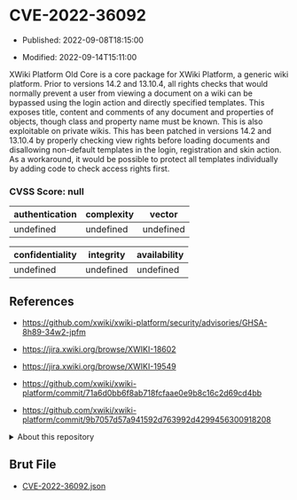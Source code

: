 # CVE-2022-36092

- Published: 2022-09-08T18:15:00

- Modified: 2022-09-14T15:11:00

XWiki Platform Old Core is a core package for XWiki Platform, a generic wiki platform. Prior to versions 14.2 and 13.10.4, all rights checks that would normally prevent a user from viewing a document on a wiki can be bypassed using the login action and directly specified templates. This exposes title, content and comments of any document and properties of objects, though class and property name must be known. This is also exploitable on private wikis. This has been patched in versions 14.2 and 13.10.4 by properly checking view rights before loading documents and disallowing non-default templates in the login, registration and skin action. As a workaround, it would be possible to protect all templates individually by adding code to check access rights first.

### CVSS Score: **null**

| authentication | complexity | vector |
| --- | --- | --- |
| undefined | undefined | undefined |

| confidentiality | integrity | availability |
| --- | --- | --- |
| undefined | undefined | undefined |

## References

* https://github.com/xwiki/xwiki-platform/security/advisories/GHSA-8h89-34w2-jpfm

* https://jira.xwiki.org/browse/XWIKI-18602

* https://jira.xwiki.org/browse/XWIKI-19549

* https://github.com/xwiki/xwiki-platform/commit/71a6d0bb6f8ab718fcfaae0e9b8c16c2d69cd4bb

* https://github.com/xwiki/xwiki-platform/commit/9b7057d57a941592d763992d4299456300918208

<details>
<summary>About this repository</summary> 

  This repository is part of the project [Live Hack CVE](https://github.com/Live-Hack-CVE). Main website can be found [www.live-hack.org](https://www.live-hack.org) 
  
  Made by [Sn0wAlice](https://github.com/Sn0wAlice) for the people that care about security and need to have a feed of the latest CVEs. Hope you enjoy it, don't forget to star the repo and follow me on [Twitter](https://twitter.com/Sn0wAlice) and [Github](https://github.com/Sn0wAlice). And that is my [personnal website](https://www.alice-snow.me/)

  - [Home Page](https://github.com/Live-Hack-CVE)
  - [Framework](https://github.com/Live-Hack-CVE/cve-framework)
  - [CVE database](https://github.com/Live-Hack-CVE/full_database)
  - [Changelog](https://github.com/Live-Hack-CVE/Changelog)
</details>

## Brut File

* [CVE-2022-36092.json](https://raw.githubusercontent.com/Live-Hack-CVE/full_database/main/cves/2022/CVE-2022-36092.json)


